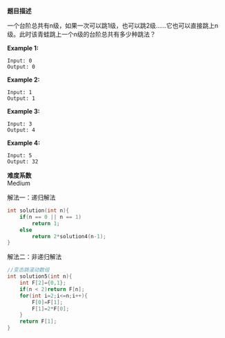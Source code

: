 **题目描述**   

 一个台阶总共有n级，如果一次可以跳1级，也可以跳2级......它也可以直接跳上n级。此时该青蛙跳上一个n级的台阶总共有多少种跳法？

**Example 1:**

```
Input: 0 
Output: 0
```

**Example 2:**

```
Input: 1
Output: 1
```

**Example 3:**

```
Input: 3
Output: 4
```

**Example 4:**

```
Input: 5
Output: 32
```

**难度系数**    
Medium

解法一：递归解法
```c++
int solution(int n){
    if(n == 0 || n == 1)
        return 1;
    else
        return 2*solution4(n-1);
}

```

解法二：非递归解法

```c++
//变态跳滚动数组
int solution5(int n){ 
    int F[2]={0,1};
    if(n < 2)return F[n];
    for(int i=2;i<=n;i++){
        F[0]=F[1];
        F[1]=2*F[0];
    }
    return F[1];
}
```

